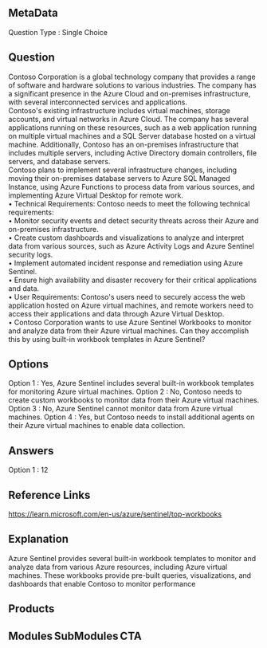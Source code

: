 ## MetaData
Question Type : Single Choice

## Question
Contoso Corporation is a global technology company that provides a range of software and hardware solutions to various industries. The company has a significant presence in the Azure Cloud and on-premises infrastructure, with several interconnected services and applications.<br>Contoso's existing infrastructure includes virtual machines, storage accounts, and virtual networks in Azure Cloud. The company has several applications running on these resources, such as a web application running on multiple virtual machines and a SQL Server database hosted on a virtual machine. Additionally, Contoso has an on-premises infrastructure that includes multiple servers, including Active Directory domain controllers, file servers, and database servers.<br>Contoso plans to implement several infrastructure changes, including moving their on-premises database servers to Azure SQL Managed Instance, using Azure Functions to process data from various sources, and implementing Azure Virtual Desktop for remote work.<br>•	Technical Requirements: Contoso needs to meet the following technical requirements:<br>•	Monitor security events and detect security threats across their Azure and on-premises infrastructure.<br>•	Create custom dashboards and visualizations to analyze and interpret data from various sources, such as Azure Activity Logs and Azure Sentinel security logs.<br>•	Implement automated incident response and remediation using Azure Sentinel.<br>•	Ensure high availability and disaster recovery for their critical applications and data.<br>•	User Requirements: Contoso's users need to securely access the web application hosted on Azure virtual machines, and remote workers need to access their applications and data through Azure Virtual Desktop.<br>•	Contoso Corporation wants to use Azure Sentinel Workbooks to monitor and analyze data from their Azure virtual machines. Can they accomplish this by using built-in workbook templates in Azure Sentinel?

## Options
Option 1 : Yes, Azure Sentinel includes several built-in workbook templates for monitoring Azure virtual machines.
Option 2 : No, Contoso needs to create custom workbooks to monitor data from their Azure virtual machines.
Option 3 : No, Azure Sentinel cannot monitor data from Azure virtual machines.
Option 4 : Yes, but Contoso needs to install additional agents on their Azure virtual machines to enable data collection.

## Answers
Option 1 : 12

## Reference Links
https://learn.microsoft.com/en-us/azure/sentinel/top-workbooks
 
## Explanation
Azure Sentinel provides several built-in workbook templates to monitor and analyze data from various Azure resources, including Azure virtual machines. These workbooks provide pre-built queries, visualizations, and dashboards that enable Contoso to monitor performance

## Products 


## Modules SubModules CTA